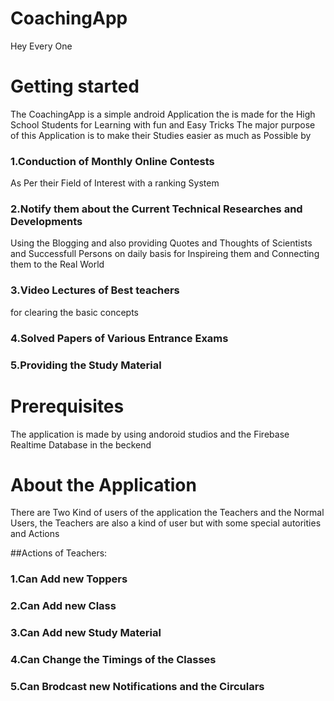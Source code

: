 # CoachingApp

Hey Every One

# Getting started

The CoachingApp is a simple android Application the is made for the High School Students for Learning with fun and Easy Tricks
The major purpose of this Application is to make their Studies easier as much as Possible by 

### 1.Conduction of Monthly Online Contests 
As Per their Field of Interest with a ranking System 
### 2.Notify them about the Current Technical Researches and Developments 
Using the Blogging and also providing Quotes and Thoughts of Scientists and Successfull Persons on daily basis for Inspireing them and Connecting
them to the Real World
### 3.Video Lectures of Best teachers
for clearing the basic concepts
### 4.Solved Papers of Various Entrance Exams
### 5.Providing the Study Material


# Prerequisites

The application is made by using andoroid studios and the Firebase Realtime Database in the beckend 


# About the Application


There are Two Kind of users of the application the Teachers and the Normal Users, the Teachers are also a kind of user but with 
some special autorities and Actions 

##Actions of Teachers:

### 1.Can Add new Toppers
### 2.Can Add new Class
### 3.Can Add new Study Material
### 4.Can Change the Timings of the Classes
### 5.Can Brodcast new Notifications and the Circulars

